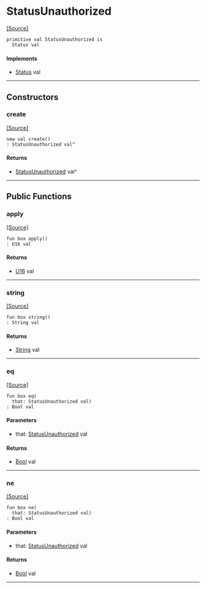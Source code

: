 # StatusUnauthorized
<span class="source-link">[[Source]](src/http/status.md#L59)</span>
```pony
primitive val StatusUnauthorized is
  Status val
```

#### Implements

* [Status](http-Status.md) val

---

## Constructors

### create
<span class="source-link">[[Source]](src/http/status.md#L59)</span>


```pony
new val create()
: StatusUnauthorized val^
```

#### Returns

* [StatusUnauthorized](http-StatusUnauthorized.md) val^

---

## Public Functions

### apply
<span class="source-link">[[Source]](src/http/status.md#L60)</span>


```pony
fun box apply()
: U16 val
```

#### Returns

* [U16](builtin-U16.md) val

---

### string
<span class="source-link">[[Source]](src/http/status.md#L61)</span>


```pony
fun box string()
: String val
```

#### Returns

* [String](builtin-String.md) val

---

### eq
<span class="source-link">[[Source]](src/http/status.md#L60)</span>


```pony
fun box eq(
  that: StatusUnauthorized val)
: Bool val
```
#### Parameters

*   that: [StatusUnauthorized](http-StatusUnauthorized.md) val

#### Returns

* [Bool](builtin-Bool.md) val

---

### ne
<span class="source-link">[[Source]](src/http/status.md#L60)</span>


```pony
fun box ne(
  that: StatusUnauthorized val)
: Bool val
```
#### Parameters

*   that: [StatusUnauthorized](http-StatusUnauthorized.md) val

#### Returns

* [Bool](builtin-Bool.md) val

---

